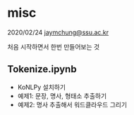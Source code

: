 # misc
2020/02/24
jaymchung@ssu.ac.kr

처음 시작하면서 한번 만들어보는 것

## Tokenize.ipynb
- KoNLPy 설치하기
- 예제1: 문장, 명사, 형태소 추출하기
- 예제2: 명사 추출해서 워드클라우드 그리기
